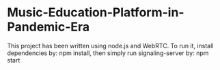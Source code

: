 # Music-Education-Platform-in-Pandemic-Era
This project has been written using node.js and WebRTC.
To run it, install dependencies by: npm install, 
 then simply run signaling-server by: npm start
